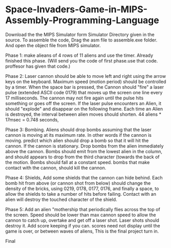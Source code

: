 # Space-Invaders-Game-in-MIPS-Assembly-Programming-Language

Download the the MIPS Simulator form Simulator Directory given in the source.
To assemble the code, Drag the asm file to assemble.exe folder. And open the object file from MIPS simulator. 

Phase 1: 
make alieans of 4 rows of 11 aliens and use the timer. Already finished this phase. (Will send you the code of first phase.use that code. proffesor has given that code.)

Phase 2: 
Laser cannon should be able to move left and right using the arrow keys on the keyboard. Maximum speed (motion period) should be controlled by a timer.
When the space bar is pressed, the Cannon should "fire" a laser pulse (extended ASCII code 0179) that moves up the screen one line every 17 milliseconds.
The cannon may not fire again until the pulse hits something or goes off the screen.
If the laser pulse encounters an Alien, it should "explode" and disappear on the following frame.
Each time an Alien is destroyed, the interval between alien moves should shorten. 44 aliens * 17msec = 0.748 seconds, 


Phase 3: Bombing.
Aliens should drop bombs assuming that the laser cannon is moving at its maximum rate.
In other words if the cannon is moving. predict which alien should drop a bomb so that it will hit the cannon.
If the cannon is stationary. Drop bombs from the alien immediately above the cannon. 
Bombs should emit from the lowest alien in the column, and should appears to drop from the third character (towards the back of the motion.
Bombs should fall at a constant speed.
bombs that make contact with the cannon, should kill the cannon.

Phase 4: 
Shields, Add some shields that the cannon can hide behind.
Each bomb hit from above (or cannon shot from below) should change the density of the bricks,
using 0219, 0178, 0177, 0176, and finally a space, to allow the shields to take a number of hits before failing.
Contact with an alien will destroy the touched character of the shield.


Phase 5: 
Add an alien "mothership that periodically flies across the top of the screen. Speed should be lower than max  cannon speed to allow the cannon to catch up, overtake and get off a laser shot. Laser shots should destroy it.
Add score keeping if you can. scores need not display until the game is over, or between waves of aliens,
This is the final project turn in.


Final

